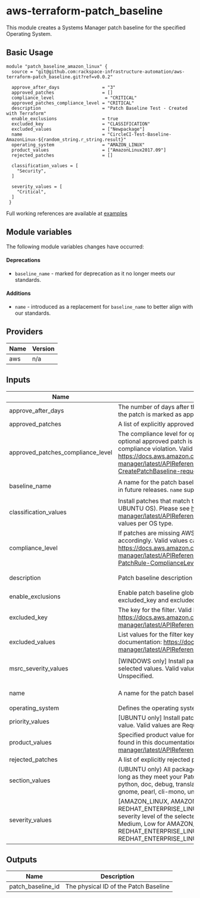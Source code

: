 # aws-terraform-patch\_baseline

This module creates a Systems Manager patch baseline for the specified Operating System.

## Basic Usage

```
module "patch_baseline_amazon_linux" {
  source = "git@github.com:rackspace-infrastructure-automation/aws-terraform-patch_baseline.git?ref=v0.0.2"

  approve_after_days                = "3"
  approved_patches                  = []
  compliance_level                   = "CRITICAL"
  approved_patches_compliance_level = "CRITICAL"
  description                       = "Patch Baseline Test - Created with Terraform"
  enable_exclusions                 = true
  excluded_key                      = "CLASSIFICATION"
  excluded_values                   = ["Newpackage"]
  name                              = "CircleCI-Test-Baseline-AmazonLinux-${random_string.r_string.result}"
  operating_system                  = "AMAZON_LINUX"
  product_values                    = ["AmazonLinux2017.09"]
  rejected_patches                  = []

  classification_values = [
    "Security",
  ]

  severity_values = [
    "Critical",
  ]
 }
```

Full working references are available at [examples](examples)

## Module variables

The following module variables changes have occurred:

#### Deprecations
- `baseline_name` - marked for deprecation as it no longer meets our standards.

#### Additions
- `name` - introduced as a replacement for `baseline_name` to better align with our standards.

## Providers

| Name | Version |
|------|---------|
| aws | n/a |

## Inputs

| Name | Description | Type | Default | Required |
|------|-------------|------|---------|:-----:|
| approve\_after\_days | The number of days after the release date of each patch matched by the rule the patch is marked as approved in the patch baseline. Max value 100. | `string` | `3` | no |
| approved\_patches | A list of explicitly approved patches for the baseline. | `list` | `[]` | no |
| approved\_patches\_compliance\_level | The compliance level for optional approved patches. This means that if an optional approved patch is reported as missing, this is the severity of the compliance violation. Valid Values can be found here: https://docs.aws.amazon.com/systems-manager/latest/APIReference/API_CreatePatchBaseline.html#systemsmanager-CreatePatchBaseline-request-ApprovedPatchesComplianceLevel | `string` | `"CRITICAL"` | no |
| baseline\_name | A name for the patch baseline. [**Deprecated** in favor of `name`]. It will be removed in future releases. `name` supercedes `baseline_name` when both are set. | `string` | `"Custom-Patch-Baseline"` | no |
| classification\_values | Install patches that match the selected CLASSIFICATION (applies to NON-UBUNTU OS). Please see https://docs.aws.amazon.com/systems-manager/latest/APIReference/API_PatchFilter.html for valid CLASSIFICATION values per OS type. | `list` | `[]` | no |
| compliance\_level | If patches are missing AWS will consider this a ______ problem, and alert accordingly. Valid values can be found here: https://docs.aws.amazon.com/systems-manager/latest/APIReference/API_PatchRule.html#systemsmanager-Type-PatchRule-ComplianceLevel | `string` | `"CRITICAL"` | no |
| description | Patch baseline description | `string` | `"Created with Terraform"` | no |
| enable\_exclusions | Enable patch baseline global patch filters (exclusions). If set to true, excluded\_key and excluded\_values must be set. | `string` | `false` | no |
| excluded\_key | The key for the filter. Valid keys per OS can be found in this documentation: https://docs.aws.amazon.com/systems-manager/latest/APIReference/API_PatchFilter.html | `string` | `""` | no |
| excluded\_values | List values for the filter key. Valid values per exclusion key can be found in this documentation: https://docs.aws.amazon.com/systems-manager/latest/APIReference/API_PatchFilter.html | `list` | `[]` | no |
| msrc\_severity\_values | [WINDOWS only] Install patches that match the selected severity level of the selected values. Valid values are: Critical, Important, Moderate, Low, Unspecified. | `list` | <pre>[<br>  "Critical"<br>]</pre> | no |
| name | A name for the patch baseline | `string` | `"Custom-Patch-Baseline"` | no |
| operating\_system | Defines the operating system the patch baseline applies to. | `string` | `""` | no |
| priority\_values | [UBUNTU only] Install patches that match the priority level of the selected value. Valid values are Required, Important, Standard, Optional, Extra. | `list` | `[]` | no |
| product\_values | Specified product value for the specified OS. Valid lists per OS type can be found in this documentation: https://docs.aws.amazon.com/systems-manager/latest/APIReference/API_PatchFilter.html | `list` | n/a | yes |
| rejected\_patches | A list of explicitly rejected patches for the baseline. | `list` | `[]` | no |
| section\_values | (UBUNTU only) All packages for the selected package group will be installed as long as they meet your Patch Priority Value. Valid values are All, libs, libdevel, python, doc, debug, translations, devel, admin, oldlibs, text, utils, net, web, gnome, pearl, cli-mono, universe/net, x11, universe/utils, universe/python | `list` | `[]` | no |
| severity\_values | [AMAZON\_LINUX, AMAZON\_LINUX2, CENTOS, and REDHAT\_ENTERPRISE\_LINUX only] Install patches that match the selected severity level of the selected values. Valid values are: Critical, Important, Medium, Low for AMAZON\_LINUX, AMAZON\_LINUX2, CENTOS, and REDHAT\_ENTERPRISE\_LINUX. None is also a valid value for CENTOS, and REDHAT\_ENTERPRISE\_LINUX only | `list` | `[]` | no |

## Outputs

| Name | Description |
|------|-------------|
| patch\_baseline\_id | The physical ID of the Patch Baseline |

